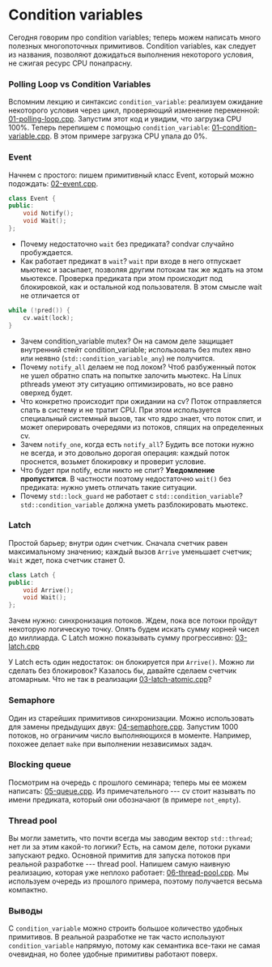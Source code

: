 # Condition variables

Сегодня говорим про condition variables;
теперь можем написать много полезных многопоточных примитивов.
Condition variables, как следует из названия, позволяют дожидаться выполнения некоторого условия, не сжигая
ресурс CPU понапрасну.

### Polling Loop vs Condition Variables

Вспомним лекцию и синтаксис `condition_variable`: реализуем ожидание некоторого условия через цикл, проверяющий изменение переменной: [01-polling-loop.cpp](01-polling-loop.cpp). Запустим этот код и увидим, что загрузка CPU 100%. Теперь перепишем с помощью `condition_variable`: [01-condition-variable.cpp](01-condition-variable.cpp). В этом примере загрузка CPU упала до 0%.

### Event
Начнем с простого: пишем примитивный класс Event, который можно подождать: [02-event.cpp](02-event.cpp).
```cpp
class Event {
public:
    void Notify();
    void Wait();
};
```

+ Почему недостаточно `wait` без предиката? condvar случайно пробуждается.
+ Как работает предикат в `wait`? `wait` при входе в него отпускает мьютекс и засыпает, позволяя
другим потокам так же ждать на этом мьютексе. Проверка предиката при этом происходит под блокировкой, как и остальной код пользователя. В этом смысле wait не отличается от
```cpp
while (!pred()) {
    cv.wait(lock);
}
```
+ Зачем condition_variable mutex? Он на самом деле защищает внутренний стейт condition_variable;
использовать без mutex явно или неявно (`std::condition_variable_any`) не получится.
+ Почему `notify_all` делаем не под локом? Чтоб разбуженный поток не ушел обратно спать на попытке залочить
мьютекс. На Linux pthreads умеют эту ситуацию оптимизировать, но все равно оверхед будет.
+ Что конкретно происходит при ожидании на cv? Поток отправляется спать в систему и не тратит CPU. При этом
используется специальный системный вызов, так что ядро знает, что поток спит, и может оперировать очередями из потоков, спящих на определенных cv.
+ Зачем `notify_one`, когда есть `notify_all`? Будить все потоки нужно не всегда, и это довольно дорогая
операция: каждый поток проснется, возьмет блокировку и проверит условие.
+ Что будет при notify, если никто не спит? **Уведомление пропустится**. В частности поэтому недостаточно
`wait()` без предиката: нужно уметь отличать такие ситуации.
+ Почему `std::lock_guard` не работает с `std::condition_variable`? `std::condition_variable` должна уметь
разблокировать мьютекс.

### Latch
Простой барьер; внутри один счетчик. Сначала счетчик равен максимальному значению; каждый вызов `Arrive`
уменьшает счетчик; `Wait` ждет, пока счетчик станет 0.
```cpp
class Latch {
public:
    void Arrive();
    void Wait();
};
```

Зачем нужно: синхронизация потоков. Ждем, пока все потоки пройдут некоторую логическую точку.
Опять будем искать сумму корней чисел до миллиарда.
С Latch можно показывать сумму прогрессивно: [03-latch.cpp](03-latch.cpp)

У Latch есть один недостаток: он блокируется при `Arrive()`.
Можно ли сделать без блокировок?
Казалось бы, давайте сделаем счетчик атомарным. Что не так в реализации [03-latch-atomic.cpp](03-latch-atomic.cpp)?

### Semaphore
Один из старейших примитивов синхронизации. Можно использовать для замены предыдущих двух: [04-semaphore.cpp](04-semaphore.cpp). Запустим 1000 потоков, но ограничим число выполняющихся в моменте. Например, похожее делает `make` при выполнении независимых задач.

### Blocking queue
Посмотрим на очередь с прошлого семинара; теперь мы ее можем написать: [05-queue.cpp](05-queue.cpp). Из примечательного --- cv стоит называть по имени предиката, который они обозначают (в примере `not_empty`).

### Thread pool
Вы могли заметить, что почти всегда мы заводим вектор `std::thread`; нет ли за этим какой-то логики?
Есть, на самом деле, потоки руками запускают редко.
Основной примитив для запуска потоков при реальной разработке --- thread pool.
Напишем самую наивную реализацию, которая уже неплохо работает: [06-thread-pool.cpp](06-thread-pool.cpp).
Мы используем очередь из прошлого примера, поэтому получается весьма компактно.

### Выводы
С `condition_variable` можно строить большое количество удобных примитивов.
В реальной разработке не так часто используют `condition_variable` напрямую,
потому как семантика все-таки не самая очевидная, но более удобные примитивы работают поверх.
